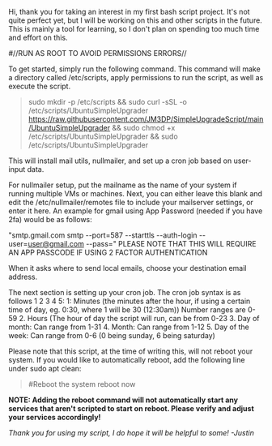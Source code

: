 Hi, thank you for taking an interest in my first bash script project.
It's not quite perfect yet, but I will be working on this and other scripts in the future.
This is mainly a tool for learning, so I don't plan on spending too much time and effort on this.


#//RUN AS ROOT TO AVOID PERMISSIONS ERRORS//

To get started, simply run the following command. This command will make a directory called /etc/scripts, apply permissions to run the script, as well as execute the script.

>sudo mkdir -p /etc/scripts && sudo curl -sSL -o /etc/scripts/UbuntuSimpleUpgrader https://raw.githubusercontent.com/JM3DP/SimpleUpgradeScript/main/UbuntuSimpleUpgrader && sudo chmod +x /etc/scripts/UbuntuSimpleUpgrader && sudo /etc/scripts/UbuntuSimpleUpgrader

This will install mail utils, nullmailer, and set up a cron job based on user-input data.

For nullmailer setup, put the mailname as the name of your system if running multiple VMs or machines.
Next, you can either leave this blank and edit the /etc/nullmailer/remotes file to include your mailserver settings, or enter it here. An example for gmail using App Password (needed if you have 2fa) would be as follows:

"smtp.gmail.com smtp --port=587 --starttls --auth-login --user=<user@gmail.com> --pass=<passcode>"
    PLEASE NOTE THAT THIS WILL REQUIRE AN APP PASSCODE IF USING 2 FACTOR AUTHENTICATION
  
 When it asks where to send local emails, choose your destination email address.
  
  The next section is setting up your cron job. The cron job syntax is as follows 1 2 3 4 5:
            1: Minutes (the minutes after the hour, if using a certain time of day, eg. 0:30, where 1 will be 30 (12:30am)) Number ranges are 0-59
            2. Hours (The hour of day the script will run, can be from 0-23
            3. Day of month: Can range from 1-31
            4. Month: Can range from 1-12
            5. Day of the week: Can range from 0-6 (0 being sunday, 6 being saturday)
  
  
  
Please note that this script, at the time of writing this, will not reboot your system. If you would like to automatically reboot, add the following line under sudo apt clean:
  
 > #Reboot the system
 >  reboot now
  
  **NOTE: Adding the reboot command will not automatically start any services that aren't scripted to start on reboot. Please verify and adjust your services accordingly!**
  
  *Thank you for using my script, I do hope it will be helpful to some! -Justin*
  
